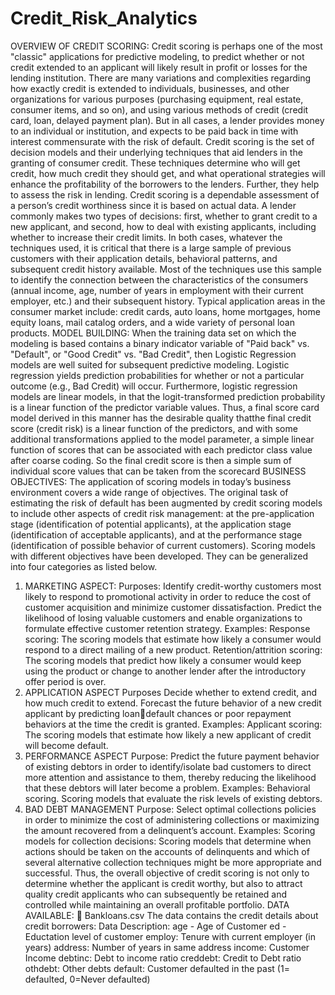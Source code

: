 # Credit_Risk_Analytics

OVERVIEW OF CREDIT SCORING: 
Credit scoring is perhaps one of the most "classic" applications for predictive 
modeling, to predict whether or not credit extended to an applicant will likely 
result in profit or losses for the lending institution. There are many variations 
and complexities regarding how exactly credit is extended to individuals, 
businesses, and other organizations for various purposes (purchasing 
equipment, real estate, consumer items, and so on), and using various 
methods of credit (credit card, loan, delayed payment plan). But in all cases, a 
lender provides money to an individual or institution, and expects to be paid 
back in time with interest commensurate with the risk of default. 
Credit scoring is the set of decision models and their underlying techniques 
that aid lenders in the granting of consumer credit. These techniques 
determine who will get credit, how much credit they should get, and what 
operational strategies will enhance the profitability of the borrowers to the 
lenders. Further, they help to assess the risk in lending. Credit scoring is a 
dependable assessment of a person’s credit worthiness since it is based on 
actual data. 
A lender commonly makes two types of decisions: first, whether to grant credit 
to a new applicant, and second, how to deal with existing applicants, including 
whether to increase their credit limits. In both cases, whatever the techniques 
used, it is critical that there is a large sample of previous customers with their 
application details, behavioral patterns, and subsequent credit history 
available. Most of the techniques use this sample to identify the connection 
between the characteristics of the consumers (annual income, age, number of 
years in employment with their current employer, etc.) and their subsequent 
history. 
Typical application areas in the consumer market include: credit cards, auto 
loans, home mortgages, home equity loans, mail catalog orders, and a wide 
variety of personal loan products. 
MODEL BUILDING: 
When the training data set on which the modeling is based contains a binary 
indicator variable of "Paid back" vs. "Default", or "Good Credit" vs. "Bad 
Credit", then Logistic Regression models are well suited for subsequent 
predictive modeling. Logistic regression yields prediction probabilities for 
whether or not a particular outcome (e.g., Bad Credit) will occur. Furthermore, 
logistic regression models are linear models, in that the logit-transformed 
prediction probability is a linear function of the predictor variable values. Thus, 
a final score card model derived in this manner has the desirable quality thatthe final credit score (credit risk) is a linear function of the predictors, and with 
some additional transformations applied to the model parameter, a simple 
linear function of scores that can be associated with each predictor class value 
after coarse coding. So the final credit score is then a simple sum of individual 
score values that can be taken from the scorecard 
BUSINESS OBJECTIVES: 
The application of scoring models in today’s business environment covers a 
wide range of objectives. The original task of estimating the risk of default has 
been augmented by credit scoring models to include other aspects of credit 
risk management: at the pre-application stage (identification of potential 
applicants), at the application stage (identification of acceptable applicants), 
and at the performance stage (identification of possible behavior of current 
customers). Scoring models with different objectives have been developed. 
They can be generalized into four categories as listed below. 
1. MARKETING ASPECT: 
Purposes: 
Identify credit-worthy customers most likely to respond to promotional activity 
in order to reduce the cost of customer acquisition and minimize customer 
dissatisfaction. 
Predict the likelihood of losing valuable customers and enable organizations to 
formulate effective customer retention strategy. 
Examples: 
Response scoring: The scoring models that estimate how likely a consumer 
would respond to a direct mailing of a new product. 
Retention/attrition scoring: The scoring models that predict how likely a 
consumer would keep using the product or change to another lender after the 
introductory offer period is over. 
2. APPLICATION ASPECT 
Purposes 
Decide whether to extend credit, and how much credit to extend. 
Forecast the future behavior of a new credit applicant by predicting loandefault chances or poor repayment behaviors at the time the credit is granted. 
Examples:
Applicant scoring: The scoring models that estimate how likely a new applicant 
of credit will become default. 
3. PERFORMANCE ASPECT 
Purpose: 
Predict the future payment behavior of existing debtors in order to 
identify/isolate bad customers to direct more attention and assistance to 
them, thereby reducing the likelihood that these debtors will later become a 
problem. 
Examples:
Behavioral scoring. Scoring models that evaluate the risk levels of existing 
debtors. 
4. BAD DEBT MANAGEMENT 
Purpose: 
Select optimal collections policies in order to minimize the cost of 
administering collections or maximizing the amount recovered from a 
delinquent’s account. 
Examples: 
Scoring models for collection decisions: Scoring models that determine when 
actions should be taken on the accounts of delinquents and which of several 
alternative collection techniques might be more appropriate and successful. 
Thus, the overall objective of credit scoring is not only to determine whether 
the applicant is credit worthy, but also to attract quality credit applicants who 
can subsequently be retained and controlled while maintaining an overall 
profitable portfolio. 
DATA AVAILABLE: 
 Bankloans.csv 
The data contains the credit details about credit borrowers: 
Data Description: 
age - Age of Customer
ed - Eductation level of customer 
employ: Tenure with current employer (in years) 
address: Number of years in same address 
income: Customer Income 
debtinc: Debt to income ratio 
creddebt: Credit to Debt ratio 
othdebt: Other debts 
default: Customer defaulted in the past (1= defaulted, 0=Never defaulted)
